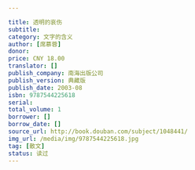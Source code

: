 ```yaml
---

title: 透明的哀伤
subtitle:
category: 文字的含义
author: [席慕蓉]
donor: 
price: CNY 18.00
translator: []
publish_company: 南海出版公司
publish_version: 典藏版
publish_date: 2003-08
isbn: 9787544225618
serial: 
total_volume: 1
borrower: []
borrow_date: []
source_url: http://book.douban.com/subject/1048441/
img_url: /media/img/9787544225618.jpg
tag: [散文]
status: 读过
---
```

